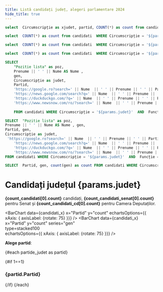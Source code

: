 ```yaml
---
title: Listă candidați județ, alegeri parlamentare 2024
hide_title: true
---
```


```sql partide_judet
select  Circumscripție as xjudet, partid, COUNT(*) as count from candidati  WHERE Circumscripție = '${params.judet}' AND partid NOT NULL GROUP BY Circumscripție, partid ORDER BY count DESC 
```

```sql count_candidati
select  COUNT(*) as count from candidati  WHERE Circumscripție = '${params.judet}'  
```

```sql count_candidati_cd
select  COUNT(*) as count from candidati  WHERE Circumscripție = '${params.judet}' AND Funcție = 'CD'
```

```sql count_candidati_senat
select  COUNT(*) as count from candidati  WHERE Circumscripție = '${params.judet}' AND Funcție = 'S'
```

```sql candidati_senat
SELECT  
    "Pozitie lista" as poz, 
    Prenume || ' ' || Nume AS Nume , 
    gen, 
    Circumscripție as judet,
    Partid,
    'https://google.ro?search=' || Nume  || ' ' || Prenume || ' ' || Partid || ' Senat'  AS G, 
    'https://news.google.com/search?q=' || Nume  || ' ' || Prenume || ' ' || Partid || '&hl=ro&gl=RO&ceid=RO:ro' AS gN,
    'https://duckduckgo.com/?q=' || Nume  || ' ' || Prenume || ' ' || Partid || '&kp=-2' AS DDG, 
    'https://www.newsnow.com/ro/?search=' || Nume  || ' ' || Prenume || ' ' || Partid || '&lang=ro' AS NN 
     
    FROM candidati WHERE Circumscripție = '${params.judet}'  AND  Funcție ='S'  ORDER BY "Pozitie lista" ASC
```

```sql candidati_cd
SELECT  "Pozitie lista" as poz, 
Prenume || ' ' || Nume AS Nume , gen,
Partid, gen,
Circumscripție as judet,
 'https://google.ro?search=' || Nume  || ' ' || Prenume || ' ' || Partid || ' Senat'  AS G, 
    'https://news.google.com/search?q=' || Nume  || ' ' || Prenume || ' ' || Partid || '&hl=ro&gl=RO&ceid=RO:ro' AS gN,
    'https://duckduckgo.com/?q=' || Nume  || ' ' || Prenume || ' ' || Partid || '&kp=-2' AS DDG, 
    'https://www.newsnow.com/ro/?search=' || Nume  || ' ' || Prenume || ' ' || Partid || '&lang=ro' AS NN 
FROM candidati WHERE Circumscripție = '${params.judet}'  AND  Funcție ='CD'  ORDER BY "Pozitie lista" ASC
```

```sql candidati_x
SELECT  Partid, gen, count(gen) as count FROM candidati WHERE Circumscripție = '${params.judet}' group by Partid, gen

```

# Candidați județul **{params.judet}**
<Alert status="info">
<b>{count_candidati[0].count}</b> candidați, <b>{count_candidati_senat[0].count}</b> pentru Senat și <b>{count_candidati_cd[0].count}</b> pentru Camera Deputaților.
</Alert>


<BarChart data={candidati_x} x="Partid" y="count" echartsOptions={{ xAxis: { axisLabel: {rotate: 75}  }}}
/>
<BarChart data={candidati_x} x="Partid" y="count" series="gen"     
type=stacked100  
echartsOptions={{ xAxis: { axisLabel: {rotate: 75}  }}}
/>


**Alege partid**: <ListaPartide judet={params.judet} partide={partide_judet} />



 {#each partide_judet as partid}      


{#if 1==1}
  ### {partid.Partid}

<div class="flex">
    <div class="grow w-1">       
        <ListaCandidatiPartid xpartid={partid.Partid} xjudet={params.judet} candidati={candidati_senat} camera="senat" title="Senat" />
    </div>
    <div class="grow w-1">
        <ListaCandidatiPartid xpartid={partid.Partid} xjudet={params.judet} candidati={candidati_cd} camera="camera deputaților" title="Camera Deputaților" />
    </div>
 </div>

  <a href="/{params.judet}/{partid.Partid}" class="hover:bg-blue-500 hover:text-white px-1 hover:rounded-mx inline-block" >   
  </a>
 {/if}
{/each} 